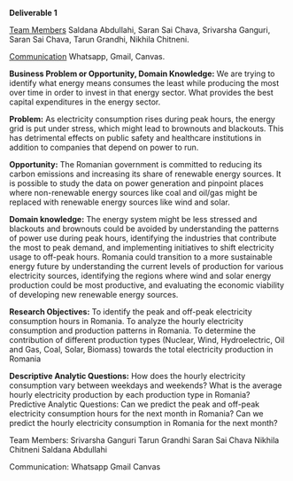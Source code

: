 **Deliverable 1**

<ins>Team Members</ins>
Saldana Abdullahi, Saran Sai Chava, Srivarsha Ganguri, Saran Sai Chava, Tarun Grandhi, Nikhila Chitneni.

<ins>Communication</ins>
Whatsapp, Gmail, Canvas. 





**Business Problem or Opportunity, Domain Knowledge:** We are trying to identify what energy means consumes the least while producing the most over time in order to invest in that energy sector. What provides the best capital expenditures in the energy sector.

**Problem:** As electricity consumption rises during peak hours, the energy grid is put under stress, which might lead to brownouts and blackouts. This has detrimental effects on public safety and healthcare institutions in addition to companies that depend on power to run.

**Opportunity:** The Romanian government is committed to reducing its carbon emissions and increasing its share of renewable energy sources. It is possible to study the data on power generation and pinpoint places where non-renewable energy sources like coal and oil/gas might be replaced with renewable energy sources like wind and solar.

**Domain knowledge:** The energy system might be less stressed and blackouts and brownouts could be avoided by understanding the patterns of power use during peak hours, identifying the industries that contribute the most to peak demand, and implementing initiatives to shift electricity usage to off-peak hours.
Romania could transition to a more sustainable energy future by understanding the current levels of production for various electricity sources, identifying the regions where wind and solar energy production could be most productive, and evaluating the economic viability of developing new renewable energy sources.


**Research Objectives:** To identify the peak and off-peak electricity consumption hours in Romania. To analyze the hourly electricity consumption and production patterns in Romania. To determine the contribution of different production types (Nuclear, Wind, Hydroelectric, Oil and Gas, Coal, Solar, Biomass) towards the total electricity production in Romania

**Descriptive Analytic Questions:** How does the hourly electricity consumption vary between weekdays and weekends? What is the average hourly electricity production by each production type in Romania? Predictive Analytic Questions: Can we predict the peak and off-peak electricity consumption hours for the next month in Romania? Can we predict the hourly electricity consumption in Romania for the next month?





Team Members:
Srivarsha Ganguri
Tarun Grandhi
Saran Sai Chava
Nikhila Chitneni
Saldana Abdullahi

Communication:
Whatsapp
Gmail
Canvas
